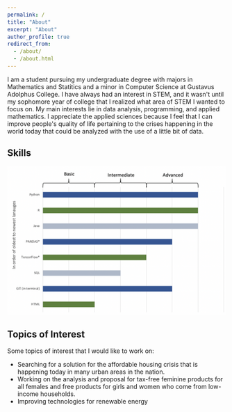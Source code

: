```yaml
---
permalink: /
title: "About"
excerpt: "About"
author_profile: true
redirect_from: 
  - /about/
  - /about.html
---
```


I am a student pursuing my undergraduate degree with majors in Mathematics and Statitics and a minor in Computer Science at Gustavus Adolphus College. I have always had an interest in STEM, and it wasn't until my sophomore year of college that I realized what area of STEM I wanted to focus on. My main interests lie in data analysis, programming, and applied mathematics. I appreciate the applied sciences because I feel that I can improve people's quality of life pertaining to the crises happening in the world today that could be analyzed with the use of a little bit of data.

## Skills

<img src="/images/proficiency_chart.png" alt="proficiency chart of skills" >

## Topics of Interest

Some topics of interest that I would like to work on:
* Searching for a solution for the affordable housing crisis that is happening today in many urban areas in the nation.
* Working on the analysis and proposal for tax-free feminine products for all females and free products for girls and women who come from low-income households. 
* Improving technologies for renewable energy




